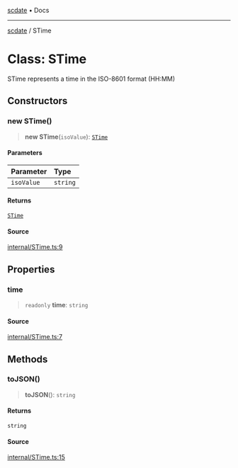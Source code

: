 [scdate](../README.md) • Docs

---

[scdate](../README.md) / STime

# Class: STime

STime represents a time in the ISO-8601 format (HH:MM)

## Constructors

### new STime()

> **new STime**(`isoValue`): [`STime`](STime.md)

#### Parameters

| Parameter  | Type     |
| :--------- | :------- |
| `isoValue` | `string` |

#### Returns

[`STime`](STime.md)

#### Source

[internal/STime.ts:9](https://github.com/ericvera/scdate/blob/main/src/internal/STime.ts#L9)

## Properties

### time

> `readonly` **time**: `string`

#### Source

[internal/STime.ts:7](https://github.com/ericvera/scdate/blob/main/src/internal/STime.ts#L7)

## Methods

### toJSON()

> **toJSON**(): `string`

#### Returns

`string`

#### Source

[internal/STime.ts:15](https://github.com/ericvera/scdate/blob/main/src/internal/STime.ts#L15)
